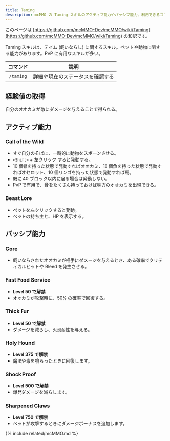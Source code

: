 ```yaml
---
title: Taming
description: mcMMO の Taming スキルのアクティブ能力やパッシブ能力、利用できるコマンドについて解説します
---
```


このページは [https://github.com/mcMMO-Dev/mcMMO/wiki/Taming](https://github.com/mcMMO-Dev/mcMMO/wiki/Taming) の和訳です。

Taming スキルは、テイム (飼いならし) に関するスキル。ペットや動物に関する能力があります。PvP に有用なスキルが多い。

|コマンド|説明|
|:------:|:--:|
|`/taming`|詳細や現在のステータスを確認する|

## 経験値の取得
自分のオオカミが敵にダメージを与えることで得られる。

## アクティブ能力

### Call of the Wild
  * すぐ自分のそばに、一時的に動物をスポーンさせる。
  * `<Shift>` + 左クリック すると発動する。
  * 10 個骨を持った状態で発動すればオオカミ、10 個魚を持った状態で発動すればオセロット、10 個リンゴを持った状態で発動すれば馬。
  * 既に 40 ブロック以内に居る場合は発動しない。
  * PvP で有用で、骨をたくさん持っておけば味方のオオカミを出現できる。

### Beast Lore
  * ペットを左クリックすると発動。
  * ペットの持ち主と、HP を表示する。

## パッシブ能力

### Gore
  * 飼いならされたオオカミが相手にダメージを与えるとき、ある確率でクリティカルヒットや Bleed を発生させる。

### Fast Food Service
  * **Level 50 で解禁**
  * オオカミが攻撃時に、50% の確率で回復する。

### Thick Fur
  * **Level 50 で解禁**
  * ダメージを減らし、火炎耐性を与える。

### Holy Hound
  * **Level 375 で解禁**
  * 魔法や毒を喰らったときに回復します。

### Shock Proof
  * **Level 500 で解禁**
  * 爆発ダメージを減らします。

### Sharpened Claws
  * **Level 750 で解禁**
  * ペットが攻撃するときにダメージボーナスを追加します。

{% include related/mcMMO.md %}
